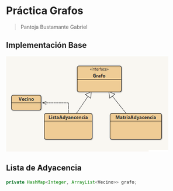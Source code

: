 # Práctica Grafos
> Pantoja Bustamante Gabriel
## Implementación Base

![Diagrama de Clases](./assets/diagramaG.png)

## Lista de Adyacencia

```java
private HashMap<Integer, ArrayList<Vecino>> grafo;
```
